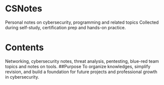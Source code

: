 # CSNotes
Personal notes on cybersecurity, programming and related topics
Collected during self-study, certification prep and hands-on practice.

# Contents

Networking, cybersecurity notes, threat analysis, pentesting, blue-red team topics and notes on tools.
##Purpose
To organize knowledges, simplify revision, and build a foundation for future projects and professional growth in cybersecurity.
